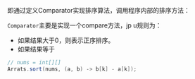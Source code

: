 
即通过定义Comparator实现排序算法，调用程序内部的排序方法：

`Comparator`主要是实现一个compare方法，jp u规则为：
- 如果结果大于0，则表示正序排序。
- 如果结果等于

```java
// nums = int[][]
Arrats.sort(nums, (a, b) -> b[k] - a[k]);
```